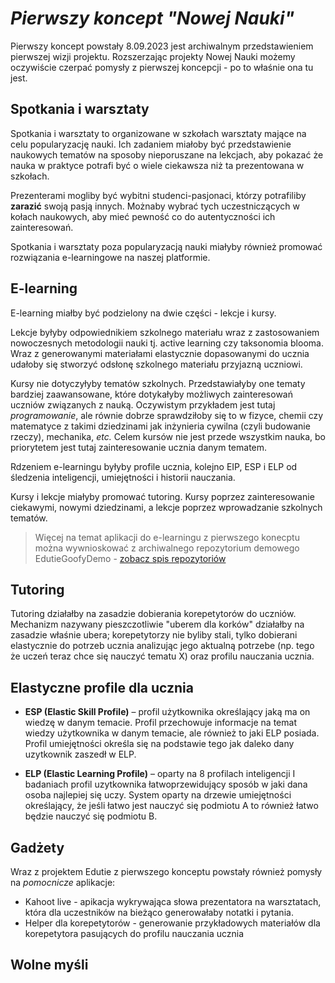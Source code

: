 # *Pierwszy koncept "Nowej Nauki"*

Pierwszy koncept powstały 8.09.2023 jest archiwalnym przedstawieniem pierwszej wizji projektu. Rozszerzając projekty Nowej Nauki możemy oczywiście czerpać pomysły z pierwszej koncepcji - po to właśnie ona tu jest.


## Spotkania i warsztaty

Spotkania i warsztaty to organizowane w szkołach warsztaty mające na celu popularyzację nauki. Ich zadaniem miałoby być przedstawienie naukowych tematów na sposoby nieporuszane na lekcjach, aby pokazać że nauka w praktyce potrafi być o wiele ciekawsza niż ta prezentowana w szkołach.

Prezenterami mogliby być wybitni studenci-pasjonaci, którzy potrafiliby **zarazić** swoją pasją innych. Możnaby wybrać tych uczestniczących w kołach naukowych, aby mieć pewność co do autentyczności ich zainteresowań.

Spotkania i warsztaty poza popularyzacją nauki miałyby również promować rozwiązania e-learningowe na naszej platformie.

## E-learning
E-learning miałby być podzielony na dwie części - lekcje i kursy. 

Lekcje byłyby odpowiednikiem szkolnego materiału wraz z zastosowaniem nowoczesnych metodologii nauki tj. active learning czy taksonomia blooma. Wraz z generowanymi materiałami elastycznie dopasowanymi do ucznia udałoby się stworzyć odsłonę szkolnego materiału przyjazną uczniowi.

Kursy nie dotyczyłyby tematów szkolnych. Przedstawiałyby one tematy bardziej zaawansowane, które dotykałyby możliwych zainteresowań uczniów związanych z nauką. Oczywistym przykładem jest tutaj *programowanie*, ale równie dobrze sprawdziłoby się to w fizyce, chemii czy matematyce z takimi dziedzinami jak inżynieria cywilna (czyli budowanie rzeczy), mechanika, *etc.* Celem kursów nie jest przede wszystkim nauka, bo priorytetem jest tutaj zainteresowanie ucznia danym tematem.

Rdzeniem e-learningu byłyby profile ucznia, kolejno EIP, ESP i ELP od śledzenia inteligencji, umiejętności i historii nauczania.

Kursy i lekcje miałyby promować tutoring. Kursy poprzez zainteresowanie ciekawymi, nowymi dziedzinami, a lekcje poprzez wprowadzanie szkolnych tematów.

> Więcej na temat aplikacji do e-learningu z pierwszego konecptu można wywnioskować z archiwalnego repozytorium demowego EdutieGoofyDemo - [zobacz spis repozytoriów](../techniczne/SpisRepozytoriów.md)

## Tutoring

Tutoring działałby na zasadzie dobierania korepetytorów do uczniów. Mechanizm nazywany pieszczotliwie "uberem dla korków" działałby na zasadzie właśnie ubera; korepetytorzy nie byliby stali, tylko dobierani elastycznie do potrzeb ucznia analizując jego aktualną potrzebe (np. tego że uczeń teraz chce się nauczyć tematu X) oraz profilu nauczania ucznia.

## Elastyczne profile dla ucznia

* **ESP (Elastic Skill Profile)** – profil użytkownika określający jaką ma on wiedzę w danym temacie. Profil przechowuje informacje na temat wiedzy użytkownika w danym temacie, ale również to jaki ELP posiada. Profil umiejętności określa się na podstawie tego jak daleko dany uzytkownik zaszedł w ELP.

* **ELP (Elastic Learning Profile)** – oparty na 8 profilach inteligencji I badaniach profil uzytkownika łatwoprzewidujący sposób w jaki dana osoba najlepiej się uczy. System oparty na drzewie umiejętności określający, że jeśli łatwo jest nauczyć się podmiotu A to również łatwo będzie nauczyć się podmiotu B.

## Gadżety
Wraz z projektem Edutie z pierwszego konceptu powstały również pomysły na *pomocnicze* aplikacje:
 - Kahoot live - apikacja wykrywająca słowa prezentatora na warsztatach, która dla uczestników na bieżąco generowałaby notatki i pytania.
 - Helper dla korepetytorów - generowanie przykładowych materiałów dla korepetytora pasujących do profilu nauczania ucznia


## Wolne myśli